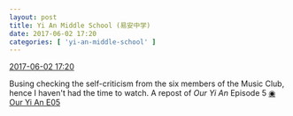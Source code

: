 ```yaml
---
layout: post
title: Yi An Middle School (易安中学)
date: 2017-06-02 17:20
categories: [ 'yi-an-middle-school' ]
---
```


<div class="weibo-info">
  <a href="http://weibo.com/6074218720/F5Yv2FBGQ">2017-06-02 17:20</a>
</div>

Busing checking the self-criticism from the six members of the Music Club, hence I haven't had the time to watch. A repost of *Our Yi An* Episode 5 [◉ Our Yi An E05](http://www.iqiyi.com/v_19rr70yvr0.html)
